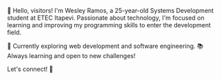 👋 Hello, visitors!
I'm Wesley Ramos, a 25-year-old Systems Development student at ETEC Itapevi. Passionate about technology, I'm focused on learning and improving my programming skills to enter the development field.

🚀 Currently exploring web development and software engineering.
📚 Always learning and open to new challenges!

Let's connect! 🤝
